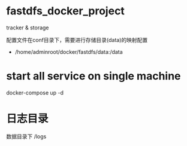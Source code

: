 # fastdfs_docker_project

tracker & storage

配置文件在conf目录下，需要进行存储目录(data)的映射配置
- /home/adminroot/docker/fastdfs/data:/data

# start all service on single machine
docker-compose up -d

# 日志目录
数据目录下 /logs


